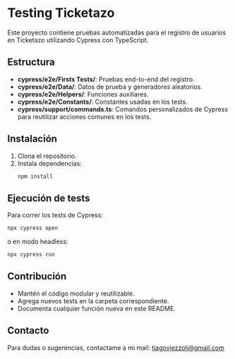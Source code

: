 # Testing Ticketazo

Este proyecto contiene pruebas automatizadas para el registro de usuarios en Ticketazo utilizando Cypress con TypeScript.

## Estructura

- **cypress/e2e/Firsts Tests/**: Pruebas end-to-end del registro.
- **cypress/e2e/Data/**: Datos de prueba y generadores aleatorios.
- **cypress/e2e/Helpers/**: Funciones auxiliares.
- **cypress/e2e/Constants/**: Constantes usadas en los tests.
- **cypress/support/commands.ts**: Comandos personalizados de Cypress para reutilizar acciones comunes en los tests.

## Instalación

1. Clona el repositorio.
2. Instala dependencias:
   ```bash
   npm install
   ```

## Ejecución de tests

Para correr los tests de Cypress:
```bash
npx cypress open
```
o en modo headless:
```bash
npx cypress run
```

## Contribución

- Mantén el código modular y reutilizable.
- Agrega nuevos tests en la carpeta correspondiente.
- Documenta cualquier función nueva en este README.

## Contacto

Para dudas o sugerencias, contactame a mi mail: tiagoviezzoli@gmail.com